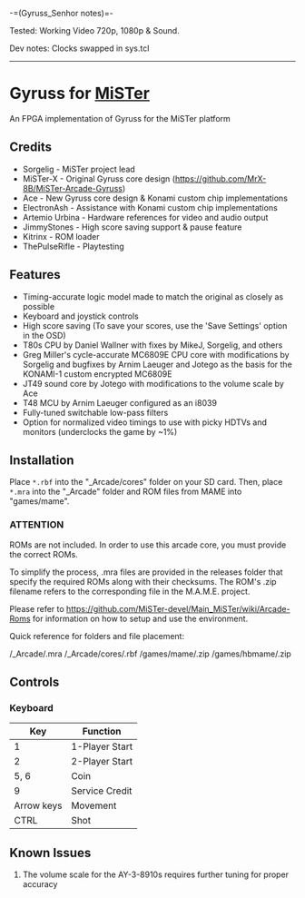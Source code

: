 -=(Gyruss_Senhor notes)=-

Tested: Working Video 720p, 1080p & Sound.

Dev notes: Clocks swapped in sys.tcl
___
# Gyruss for [MiSTer](https://github.com/MiSTer-devel/Main_MiSTer/wiki)
An FPGA implementation of Gyruss for the MiSTer platform

## Credits
- Sorgelig - MiSTer project lead
- MiSTer-X - Original Gyruss core design (https://github.com/MrX-8B/MiSTer-Arcade-Gyruss)
- Ace - New Gyruss core design & Konami custom chip implementations
- ElectronAsh - Assistance with Konami custom chip implementations
- Artemio Urbina - Hardware references for video and audio output
- JimmyStones - High score saving support & pause feature
- Kitrinx - ROM loader
- ThePulseRifle - Playtesting

## Features
- Timing-accurate logic model made to match the original as closely as possible
- Keyboard and joystick controls
- High score saving (To save your scores, use the 'Save Settings' option in the OSD)
- T80s CPU by Daniel Wallner with fixes by MikeJ, Sorgelig, and others
- Greg Miller's cycle-accurate MC6809E CPU core with modifications by Sorgelig and bugfixes by Arnim Laeuger and Jotego as the basis for the KONAMI-1 custom encrypted MC6809E
- JT49 sound core by Jotego with modifications to the volume scale by Ace
- T48 MCU by Arnim Laeuger configured as an i8039
- Fully-tuned switchable low-pass filters
- Option for normalized video timings to use with picky HDTVs and monitors (underclocks the game by ~1%)

## Installation
Place `*.rbf` into the "_Arcade/cores" folder on your SD card.  Then, place `*.mra` into the "_Arcade" folder and ROM files from MAME into "games/mame".

### ****ATTENTION****
ROMs are not included. In order to use this arcade core, you must provide the correct ROMs.

To simplify the process, .mra files are provided in the releases folder that specify the required ROMs along with their checksums.  The ROM's .zip filename refers to the corresponding file in the M.A.M.E. project.

Please refer to https://github.com/MiSTer-devel/Main_MiSTer/wiki/Arcade-Roms for information on how to setup and use the environment.

Quick reference for folders and file placement:

/_Arcade/<game name>.mra
/_Arcade/cores/<game rbf>.rbf
/games/mame/<mame rom>.zip
/games/hbmame/<hbmame rom>.zip

## Controls
### Keyboard
| Key | Function |
| --- | --- |
| 1 | 1-Player Start |
| 2 | 2-Player Start |
| 5, 6 | Coin |
| 9 | Service Credit |
| Arrow keys | Movement |
| CTRL | Shot |

## Known Issues
1) The volume scale for the AY-3-8910s requires further tuning for proper accuracy
